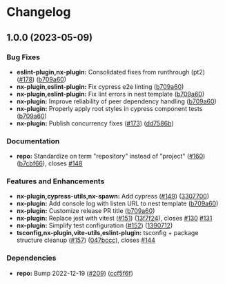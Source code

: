 # Changelog

## 1.0.0 (2023-05-09)


### Bug Fixes

* **eslint-plugin,nx-plugin:** Consolidated fixes from runthrough (pt2) ([#178](https://github.com/eternagame/workspace-helpers/issues/178)) ([b709a60](https://github.com/eternagame/workspace-helpers/commit/b709a60dca8acf24691a69016d7586fe0446bdff))
* **nx-plugin,eslint-plugin:** Fix cypress e2e linting ([b709a60](https://github.com/eternagame/workspace-helpers/commit/b709a60dca8acf24691a69016d7586fe0446bdff))
* **nx-plugin,eslint-plugin:** Fix lint errors in nest template ([b709a60](https://github.com/eternagame/workspace-helpers/commit/b709a60dca8acf24691a69016d7586fe0446bdff))
* **nx-plugin:** Improve reliability of peer dependency handling ([b709a60](https://github.com/eternagame/workspace-helpers/commit/b709a60dca8acf24691a69016d7586fe0446bdff))
* **nx-plugin:** Properly apply root styles in cypress component tests ([b709a60](https://github.com/eternagame/workspace-helpers/commit/b709a60dca8acf24691a69016d7586fe0446bdff))
* **nx-plugin:** Publish concurrency fixes ([#173](https://github.com/eternagame/workspace-helpers/issues/173)) ([dd7586b](https://github.com/eternagame/workspace-helpers/commit/dd7586b1f2bf50d246d63256d447b259ebc2c5f0))


### Documentation

* **repo:** Standardize on term "repository" instead of "project" ([#160](https://github.com/eternagame/workspace-helpers/issues/160)) ([b7cbf66](https://github.com/eternagame/workspace-helpers/commit/b7cbf66d4106a6c6303daaac827b78f928d30edd)), closes [#148](https://github.com/eternagame/workspace-helpers/issues/148)


### Features and Enhancements

* **nx-plugin,cypress-utils,nx-spawn:** Add cypress ([#149](https://github.com/eternagame/workspace-helpers/issues/149)) ([3307700](https://github.com/eternagame/workspace-helpers/commit/3307700da7fcd0ea95473d00ff6e82c295fa2ff8))
* **nx-plugin:** Add console log with listen URL to nest template ([b709a60](https://github.com/eternagame/workspace-helpers/commit/b709a60dca8acf24691a69016d7586fe0446bdff))
* **nx-plugin:** Customize release PR title ([b709a60](https://github.com/eternagame/workspace-helpers/commit/b709a60dca8acf24691a69016d7586fe0446bdff))
* **nx-plugin:** Replace jest with vitest ([#151](https://github.com/eternagame/workspace-helpers/issues/151)) ([13f7f24](https://github.com/eternagame/workspace-helpers/commit/13f7f2482cf50b6e58ce4f95dc7fe703f51a7874)), closes [#130](https://github.com/eternagame/workspace-helpers/issues/130) [#131](https://github.com/eternagame/workspace-helpers/issues/131)
* **nx-plugin:** Simplify test configuration ([#152](https://github.com/eternagame/workspace-helpers/issues/152)) ([1390712](https://github.com/eternagame/workspace-helpers/commit/13907129d07b99aa9254da2a7c6d425ec6caaa52))
* **tsconfig,nx-plugin,vite-utils,eslint-plugin:** tsconfig + package structure cleanup ([#157](https://github.com/eternagame/workspace-helpers/issues/157)) ([047bccc](https://github.com/eternagame/workspace-helpers/commit/047bcccf57b504e85631ddf06ec56d5c8728d310)), closes [#144](https://github.com/eternagame/workspace-helpers/issues/144)


### Dependencies

* **repo:** Bump 2022-12-19 ([#209](https://github.com/eternagame/workspace-helpers/issues/209)) ([ccf5f6f](https://github.com/eternagame/workspace-helpers/commit/ccf5f6fefb210de23369b51e33a83d354c5b8848))
